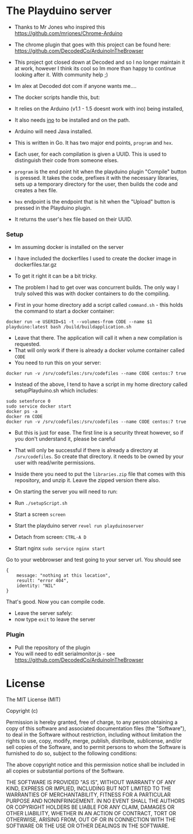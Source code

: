 # The Playduino server

* Thanks to Mr Jones who inspired this https://github.com/mrjones/Chrome-Arduino
* The chrome plugin that goes with this project can be found here: https://github.com/DecodedCo/ArduinoInTheBrowser
* This project got closed down at Decoded and so I no longer maintain it at work, however I think its cool so Im more than happy to continue looking after it. With community help ;)
* Im alex at Decoded dot com if anyone wants me....

* The docker scripts handle this, but:
* It relies on the Arduino (v1.1 - 1.5 doesnt work with ino) being installed, 
* It also needs [ino](http://inotool.org/) to be installed and on the path.
* Arduino will need Java installed.
* This is written in Go. It has two major end points, `program` and `hex`.
* Each user, for each compilation is given a UUID. This is used to distinguish their code from someone elses.
* `program` is the end point hit when the playduino plugin "Compile" button is pressed. It takes the code, 
prefixes it with the necessary libraries, sets up a temporary directory for the user, then builds the code
and creates a hex file.
* `hex` endpoint is the endpoint that is hit when the "Upload" button is pressed in the Playduino plugin.
* It returns the user's hex file based on their UUID.

### Setup

* Im assuming docker is installed on the server

* I have included the dockerfiles I used to create the docker image in dockerfiles.tar.gz

* To get it right it can be a bit tricky.
* The problem I had to get over was concurrent builds. The only way I truly solved this was with docker containers to do the compiling.
* First in your home directory add a script called `command.sh` - this holds the command to start a docker container:

```
docker run -e USERID=$1 -t --volumes-from CODE --name $1 playduino:latest bash /build/buildapplication.sh
```
* Leave that there. The application will call it when a new compilation is requested.
* That will only work if there is already a docker volume container called `CODE`
* You need to run this on your server:

```
docker run -v /srv/codefiles:/srv/codefiles --name CODE centos:7 true
```

* Instead of the above, I tend to have a script in my home directory called setupPlayduino.sh which includes:

```
sudo setenforce 0
sudo service docker start
docker ps -a
docker rm CODE
docker run -v /srv/codefiles:/srv/codefiles --name CODE centos:7 true
```

* But this is just for ease. The first line is a security threat however, so if you don't understand it, please be careful

* That will only be successful if there is already a directory at `/srv/codefiles`. So create that directory. it needs to be owned by your user with read/write permissions.
* Inside there you need to put the `libraries.zip` file that comes with this repository, and unzip it. Leave the zipped version there also.

* On starting the server you will need to run:
* Run `./setupScript.sh`
* Start a screen
`screen`
* Start the playduino server
`revel run playduinoserver`
* Detach from screen: `CTRL-A D`
* Start nginx
`sudo service nginx start`

Go to your webbrowser and test going to your server url. You should see

~~~
{
	message: "nothing at this location",
	result: "error 404",
	identity: "NIL"
}
~~~

That's good. Now you can compile code.
* Leave the server safely:
* now type `exit` to leave the server


### Plugin

* Pull the repository of the plugin
* You will need to edit serialmonitor.js - see https://github.com/DecodedCo/ArduinoInTheBrowser

# License

The MIT License (MIT)

Copyright (c)

Permission is hereby granted, free of charge, to any person obtaining a copy of this software and associated documentation files (the "Software"), to deal in the Software without restriction, including without limitation the rights to use, copy, modify, merge, publish, distribute, sublicense, and/or sell copies of the Software, and to permit persons to whom the Software is furnished to do so, subject to the following conditions:

The above copyright notice and this permission notice shall be included in all copies or substantial portions of the Software.

THE SOFTWARE IS PROVIDED "AS IS", WITHOUT WARRANTY OF ANY KIND, EXPRESS OR IMPLIED, INCLUDING BUT NOT LIMITED TO THE WARRANTIES OF MERCHANTABILITY, FITNESS FOR A PARTICULAR PURPOSE AND NONINFRINGEMENT. IN NO EVENT SHALL THE AUTHORS OR COPYRIGHT HOLDERS BE LIABLE FOR ANY CLAIM, DAMAGES OR OTHER LIABILITY, WHETHER IN AN ACTION OF CONTRACT, TORT OR OTHERWISE, ARISING FROM, OUT OF OR IN CONNECTION WITH THE SOFTWARE OR THE USE OR OTHER DEALINGS IN THE SOFTWARE.
